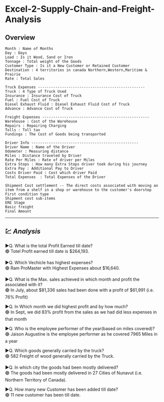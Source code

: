 # Excel-2-Supply-Chain-and-Freight-Analysis

## Overview
```
Month : Name of Months
Day : Days
Load : Is it Wood, Sand or Iron
Tonnage	: Total weight of the Goods
Customer Type : Is it a New Customer or Retained Customer	
Destination : 4 territories in canada Northern,Western,Maritime & Prairie
Rate : Total Sales

Truck Expenses -------------------------------------------------
Truck : 4 Type of Truck Used	
Insurance : Insurance Cost of Truck
Fuel : Fuel Cost of Truck
Diesel Exhaust Fluid : Diesel Exhaust Fluid Cost of Truck
Advance	: Advance Cost of Truck

Freight Expenses -------------------------------------------------
Warehouse : Cost of the Warehouse
Repairs	: Repairing Charging
Tolls : Toll tax
Fundings : The Cost of Goods being transported

Driver Info -------------------------------------------------
Driver Name : Name of the Driver
Odometer : Measuring distance
Miles : Distance traveled by Driver
Rate Per Miles : Rate of driver per Miles
Extra Stops : How many Extra Stops driver took during his journey 
Extra Pay : Additional Pay to Driver
Costs Driver Paid : Cost which driver Paid
Total Expenses	: Total Expenses of the Driver

Shipment Cost settlement -- The direct costs associated with moving an item from a shelf in a shop or warehouse to the customer's doorstep
First condition type 
Shipment cost sub-items	
ERE Stage	
Basic freight	
Final Amount
```
---
## 💹 _Analysis_<br>
▶️Q. What is the total Profit Earned till date?<br> 
🟢 Totel Profit earned till date is $264,193.

▶️Q. Which Vechicle has highest expenses?<br>
🟢 Ram ProMaster with Highest Expenses about $16,640.

▶️Q. What is the Max. sales achieved in which month and profit the associated with it?<br>
🟢 In July, about $81,336 sales had been done with a profit of $61,991 (i.e. 76% Profit)

▶️Q. In Which month we did highest profit and by how much?<br>
🟢 In Sept, we did 83% profit from the sales as we had did less expenses in that month

▶️Q. Who is the employee performer of the year(based on miles covered)?<br>
🟢 Jaison Augustine is the employee performer as he covered 7965 Miles in a year

▶️Q. Which goods generally carried by the truck?<br>
🟢 582 Freight of wood generally carried by the Truck.

▶️Q. In which city the goods had been mostly delivered?<br>
🟢 The goods had been mostly delivered in 27 Cities of Nunavut (i.e. Northern Territory of Canada).

▶️Q. How many new Customer has been added till date?<br> 
🟢 11 new customer has been till date.
